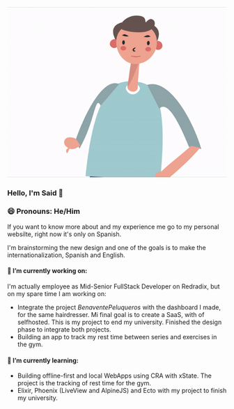 ![](hello.gif)
### Hello, I'm Said 👋
### 😄 Pronouns: He/Him
If you want to know more about and my experience me go to my personal websilte, right now it's only on Spanish.

I'm brainstorming the new design and one of the goals is to make the internationalization, Spanish and English.

#### 🔭 I’m currently working on:
I'm actually employee as Mid-Senior FullStack Developer on Redradix, but on my spare time I am working on:
  - Integrate the project *BenaventePeluqueros* with the dashboard I made, for the same hairdresser. Mi final goal is to create a SaaS, with of selfhosted. This is my project to end my university. Finished the design phase to integrate both projects.
  - Building an app to track my rest time between series and exercises in the gym.
#### 🌱 I’m currently learning:
- Building offline-first and local WebApps using CRA with xState. The project is the tracking of rest time for the gym.
- Elixir, Phoenix (LiveView and AlpineJS) and Ecto with my project to finish my university.
